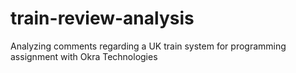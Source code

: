 # train-review-analysis

Analyzing comments regarding a UK train system for programming assignment with Okra Technologies
